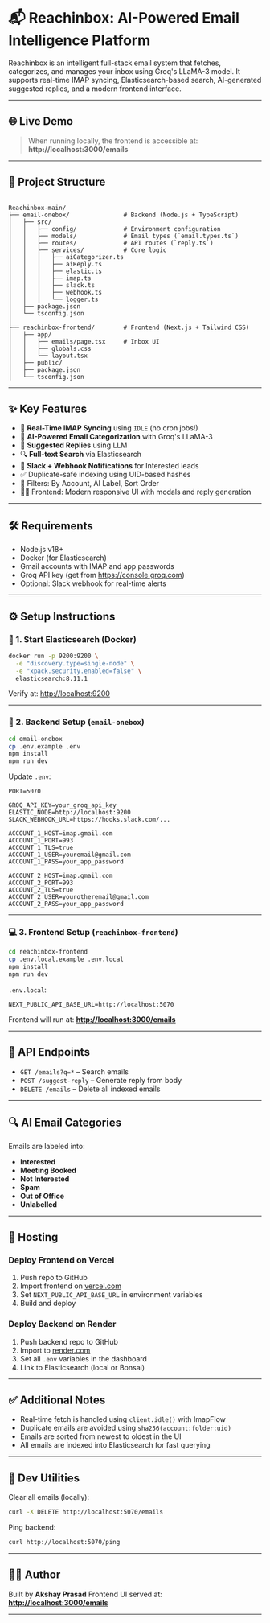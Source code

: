 
# 📬 Reachinbox: AI-Powered Email Intelligence Platform

Reachinbox is an intelligent full-stack email system that fetches, categorizes, and manages your inbox using Groq's LLaMA-3 model. It supports real-time IMAP syncing, Elasticsearch-based search, AI-generated suggested replies, and a modern frontend interface.

---

## 🌐 Live Demo

> When running locally, the frontend is accessible at:  
**http://localhost:3000/emails**

---

## 📂 Project Structure

```

Reachinbox-main/
├── email-onebox/               # Backend (Node.js + TypeScript)
│   ├── src/
│   │   ├── config/             # Environment configuration
│   │   ├── models/             # Email types (`email.types.ts`)
│   │   ├── routes/             # API routes (`reply.ts`)
│   │   ├── services/           # Core logic
│   │   │   ├── aiCategorizer.ts
│   │   │   ├── aiReply.ts
│   │   │   ├── elastic.ts
│   │   │   ├── imap.ts
│   │   │   ├── slack.ts
│   │   │   ├── webhook.ts
│   │   │   └── logger.ts
│   ├── package.json
│   └── tsconfig.json
│
├── reachinbox-frontend/        # Frontend (Next.js + Tailwind CSS)
│   ├── app/
│   │   ├── emails/page.tsx     # Inbox UI
│   │   ├── globals.css
│   │   └── layout.tsx
│   ├── public/
│   ├── package.json
│   └── tsconfig.json

````

---

## ✨ Key Features

- 🔁 **Real-Time IMAP Syncing** using `IDLE` (no cron jobs!)
- 🧠 **AI-Powered Email Categorization** with Groq's LLaMA-3
- 🤖 **Suggested Replies** using LLM
- 🔍 **Full-text Search** via Elasticsearch
- 📨 **Slack + Webhook Notifications** for Interested leads
- ✅ Duplicate-safe indexing using UID-based hashes
- 🧭 Filters: By Account, AI Label, Sort Order
- 🧑‍💻 Frontend: Modern responsive UI with modals and reply generation

---

## 🛠 Requirements

- Node.js v18+
- Docker (for Elasticsearch)
- Gmail accounts with IMAP and app passwords
- Groq API key (get from https://console.groq.com)
- Optional: Slack webhook for real-time alerts

---

## ⚙️ Setup Instructions

### 🧱 1. Start Elasticsearch (Docker)

```bash
docker run -p 9200:9200 \
  -e "discovery.type=single-node" \
  -e "xpack.security.enabled=false" \
  elasticsearch:8.11.1
````

Verify at: [http://localhost:9200](http://localhost:9200)

---

### 🧠 2. Backend Setup (`email-onebox`)

```bash
cd email-onebox
cp .env.example .env
npm install
npm run dev
```

Update `.env`:

```
PORT=5070

GROQ_API_KEY=your_groq_api_key
ELASTIC_NODE=http://localhost:9200
SLACK_WEBHOOK_URL=https://hooks.slack.com/...

ACCOUNT_1_HOST=imap.gmail.com
ACCOUNT_1_PORT=993
ACCOUNT_1_TLS=true
ACCOUNT_1_USER=youremail@gmail.com
ACCOUNT_1_PASS=your_app_password

ACCOUNT_2_HOST=imap.gmail.com
ACCOUNT_2_PORT=993
ACCOUNT_2_TLS=true
ACCOUNT_2_USER=yourotheremail@gmail.com
ACCOUNT_2_PASS=your_app_password
```

---

### 💻 3. Frontend Setup (`reachinbox-frontend`)

```bash
cd reachinbox-frontend
cp .env.local.example .env.local
npm install
npm run dev
```

`.env.local`:

```
NEXT_PUBLIC_API_BASE_URL=http://localhost:5070
```

Frontend will run at: **[http://localhost:3000/emails](http://localhost:3000/emails)**

---

## 📡 API Endpoints

* `GET /emails?q=*` – Search emails
* `POST /suggest-reply` – Generate reply from body
* `DELETE /emails` – Delete all indexed emails

---

## 🔍 AI Email Categories

Emails are labeled into:

* **Interested**
* **Meeting Booked**
* **Not Interested**
* **Spam**
* **Out of Office**
* **Unlabelled**

---

## 🚀 Hosting

### Deploy Frontend on Vercel

1. Push repo to GitHub
2. Import frontend on [vercel.com](https://vercel.com/)
3. Set `NEXT_PUBLIC_API_BASE_URL` in environment variables
4. Build and deploy

### Deploy Backend on Render

1. Push backend repo to GitHub
2. Import to [render.com](https://render.com/)
3. Set all `.env` variables in the dashboard
4. Link to Elasticsearch (local or Bonsai)

---

## ✅ Additional Notes

* Real-time fetch is handled using `client.idle()` with ImapFlow
* Duplicate emails are avoided using `sha256(account:folder:uid)`
* Emails are sorted from newest to oldest in the UI
* All emails are indexed into Elasticsearch for fast querying

---

## 🧹 Dev Utilities

Clear all emails (locally):

```bash
curl -X DELETE http://localhost:5070/emails
```

Ping backend:

```bash
curl http://localhost:5070/ping
```

---

## 🧑‍💻 Author

Built by **Akshay Prasad** 
Frontend UI served at: **[http://localhost:3000/emails](http://localhost:3000/emails)**

---

